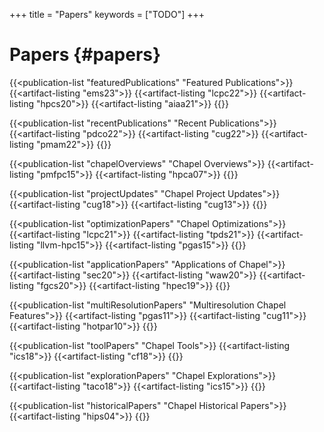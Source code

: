 +++
title = "Papers"
keywords = ["TODO"]
+++

# Papers {#papers}

{{<publication-list "featuredPublications" "Featured Publications">}}
  {{<artifact-listing "ems23">}}
  {{<artifact-listing "lcpc22">}}
  {{<artifact-listing "hpcs20">}}
  {{<artifact-listing "aiaa21">}}
{{</publication-list>}}

{{<publication-list "recentPublications" "Recent Publications">}}
  {{<artifact-listing "pdco22">}}
  {{<artifact-listing "cug22">}}
  {{<artifact-listing "pmam22">}}
{{</publication-list>}}

{{<publication-list "chapelOverviews" "Chapel Overviews">}}
  {{<artifact-listing "pmfpc15">}}
  {{<artifact-listing "hpca07">}}
{{</publication-list>}}

{{<publication-list "projectUpdates" "Chapel Project Updates">}}
  {{<artifact-listing "cug18">}}
  {{<artifact-listing "cug13">}}
{{</publication-list>}}

{{<publication-list "optimizationPapers" "Chapel Optimizations">}}
  {{<artifact-listing "lcpc21">}}
  {{<artifact-listing "tpds21">}}
  {{<artifact-listing "llvm-hpc15">}}
  {{<artifact-listing "pgas15">}}
{{</publication-list>}}

{{<publication-list "applicationPapers" "Applications of Chapel">}}
  {{<artifact-listing "sec20">}}
  {{<artifact-listing "waw20">}}
  {{<artifact-listing "fgcs20">}}
  {{<artifact-listing "hpec19">}}
{{</publication-list>}}

{{<publication-list "multiResolutionPapers" "Multiresolution Chapel Features">}}
  {{<artifact-listing "pgas11">}}
  {{<artifact-listing "cug11">}}
  {{<artifact-listing "hotpar10">}}
{{</publication-list>}}

{{<publication-list "toolPapers" "Chapel Tools">}}
  {{<artifact-listing "ics18">}}
  {{<artifact-listing "cf18">}}
{{</publication-list>}}

{{<publication-list "explorationPapers" "Chapel Explorations">}}
  {{<artifact-listing "taco18">}}
  {{<artifact-listing "ics15">}}
{{</publication-list>}}

{{<publication-list "historicalPapers" "Chapel Historical Papers">}}
  {{<artifact-listing "hips04">}}
{{</publication-list>}}
